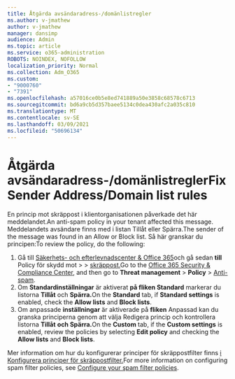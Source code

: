 ```yaml
---
title: Åtgärda avsändaradress-/domänlistregler
ms.author: v-jmathew
author: v-jmathew
manager: dansimp
audience: Admin
ms.topic: article
ms.service: o365-administration
ROBOTS: NOINDEX, NOFOLLOW
localization_priority: Normal
ms.collection: Adm_O365
ms.custom:
- "9000760"
- "7391"
ms.openlocfilehash: a57016ce0b5e8ed741889a50e3858c68578c6713
ms.sourcegitcommit: bd6a9cb5d357baee5134c0dea430afc2a035c810
ms.translationtype: MT
ms.contentlocale: sv-SE
ms.lasthandoff: 03/09/2021
ms.locfileid: "50696134"
---
```

# <a name="fix-sender-addressdomain-list-rules"></a><span data-ttu-id="d2fe2-102">Åtgärda avsändaradress-/domänlistregler</span><span class="sxs-lookup"><span data-stu-id="d2fe2-102">Fix Sender Address/Domain list rules</span></span>

<span data-ttu-id="d2fe2-103">En princip mot skräppost i klientorganisationen påverkade det här meddelandet.</span><span class="sxs-lookup"><span data-stu-id="d2fe2-103">An anti-spam policy in your tenant affected this message.</span></span> <span data-ttu-id="d2fe2-104">Meddelandets avsändare finns med i listan Tillåt eller Spärra.</span><span class="sxs-lookup"><span data-stu-id="d2fe2-104">The sender of the message was found in an Allow or Block list.</span></span> <span data-ttu-id="d2fe2-105">Så här granskar du principen:</span><span class="sxs-lookup"><span data-stu-id="d2fe2-105">To review the policy, do the following:</span></span>

1. <span data-ttu-id="d2fe2-106">Gå till [Säkerhets- och efterlevnadscenter & Office 365](https://go.microsoft.com/fwlink/p/?linkid=2077143)och gå sedan **till** Policy för skydd mot  >    >  [skräppost.](https://go.microsoft.com/fwlink/?linkid=2101518)</span><span class="sxs-lookup"><span data-stu-id="d2fe2-106">Go to the [Office 365 Security & Compliance Center](https://go.microsoft.com/fwlink/p/?linkid=2077143), and then go to **Threat management** > **Policy** > [Anti-spam](https://go.microsoft.com/fwlink/?linkid=2101518).</span></span>
2. <span data-ttu-id="d2fe2-107">Om **Standardinställningar** är aktiverat **på fliken Standard** markerar du listorna **Tillåt** och **Spärra.**</span><span class="sxs-lookup"><span data-stu-id="d2fe2-107">On the **Standard** tab, if **Standard settings** is enabled, check the **Allow lists** and **Block lists**.</span></span>
3. <span data-ttu-id="d2fe2-108">Om anpassade **inställningar** är aktiverade på **fliken** Anpassad kan  du granska principerna genom att välja Redigera princip och kontrollera listorna **Tillåt** **och Spärra.**</span><span class="sxs-lookup"><span data-stu-id="d2fe2-108">On the **Custom** tab, if the **Custom settings** is enabled, review the policies by selecting **Edit policy** and checking the **Allow lists** and **Block lists**.</span></span>

<span data-ttu-id="d2fe2-109">Mer information om hur du konfigurerar principer för skräppostfilter finns [i Konfigurera principer för skräppostfilter.](https://go.microsoft.com/fwlink/?linkid=2101431)</span><span class="sxs-lookup"><span data-stu-id="d2fe2-109">For more information on configuring spam filter policies, see [Configure your spam filter policies](https://go.microsoft.com/fwlink/?linkid=2101431).</span></span>
